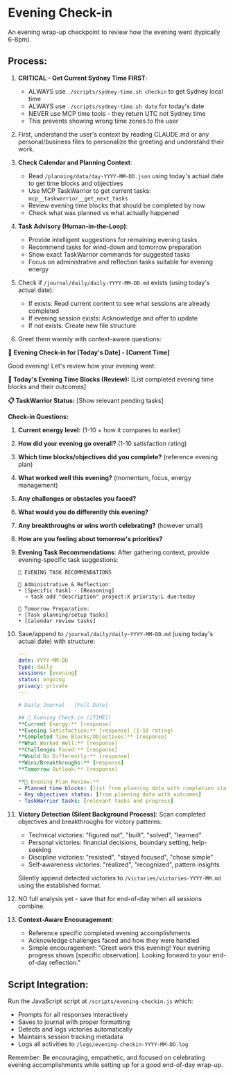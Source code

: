 # Evening Check-in

An evening wrap-up checkpoint to review how the evening went (typically 6-8pm).

## Process:

1. **CRITICAL - Get Current Sydney Time FIRST**: 
   - ALWAYS use `./scripts/sydney-time.sh checkin` to get Sydney local time
   - ALWAYS use `./scripts/sydney-time.sh date` for today's date 
   - NEVER use MCP time tools - they return UTC not Sydney time
   - This prevents showing wrong time zones to the user

2. First, understand the user's context by reading CLAUDE.md or any personal/business files to personalize the greeting and understand their work.

3. **Check Calendar and Planning Context**:
   - Read `/planning/data/day-YYYY-MM-DD.json` using today's actual date to get time blocks and objectives
   - Use MCP TaskWarrior to get current tasks: `mcp__taskwarrior__get_next_tasks`
   - Review evening time blocks that should be completed by now
   - Check what was planned vs what actually happened

4. **Task Advisory (Human-in-the-Loop)**:
   - Provide intelligent suggestions for remaining evening tasks
   - Recommend tasks for wind-down and tomorrow preparation
   - Show exact TaskWarrior commands for suggested tasks
   - Focus on administrative and reflection tasks suitable for evening energy

5. Check if `/journal/daily/daily-YYYY-MM-DD.md` exists (using today's actual date):
   - If exists: Read current content to see what sessions are already completed
   - If evening session exists: Acknowledge and offer to update
   - If not exists: Create new file structure

6. Greet them warmly with context-aware questions:

🌆 **Evening Check-in for [Today's Date] - [Current Time]**

Good evening! Let's review how your evening went:

**📅 Today's Evening Time Blocks (Review):**
[List completed evening time blocks and their outcomes]

**📋 TaskWarrior Status:**
[Show relevant pending tasks]

**Check-in Questions:**
1. **Current energy level:** (1-10 + how it compares to earlier)
2. **How did your evening go overall?** (1-10 satisfaction rating)
3. **Which time blocks/objectives did you complete?** (reference evening plan)
4. **What worked well this evening?** (momentum, focus, energy management)
5. **Any challenges or obstacles you faced?**
6. **What would you do differently this evening?**
7. **Any breakthroughs or wins worth celebrating?** (however small)
8. **How are you feeling about tomorrow's priorities?**

7. **Evening Task Recommendations**: After gathering context, provide evening-specific task suggestions:
   ```
   🌆 EVENING TASK RECOMMENDATIONS
   
   📝 Administrative & Reflection:
   • [Specific task] - [Reasoning]
     → task add "description" project:X priority:L due:today
   
   📅 Tomorrow Preparation:
   • [Task planning/setup tasks]
   • [Calendar review tasks]
   ```

8. Save/append to `/journal/daily/daily-YYYY-MM-DD.md` (using today's actual date) with structure:
   ```yaml
   ---
   date: YYYY-MM-DD
   type: daily
   sessions: [evening]
   status: ongoing
   privacy: private
   ---

   # Daily Journal - [Full Date]

   ## 🌆 Evening Check-in ([TIME])
   **Current Energy:** [response]
   **Evening Satisfaction:** [response] (1-10 rating)
   **Completed Time Blocks/Objectives:** [response]
   **What Worked Well:** [response]
   **Challenges Faced:** [response]
   **Would Do Differently:** [response]
   **Wins/Breakthroughs:** [response]
   **Tomorrow Outlook:** [response]
   
   **📅 Evening Plan Review:**
   - Planned time blocks: [list from planning data with completion status]
   - Key objectives status: [from planning data with outcomes]
   - TaskWarrior tasks: [relevant tasks and progress]
   ```

9. **Victory Detection (Silent Background Process)**:
   Scan completed objectives and breakthroughs for victory patterns:
   - Technical victories: "figured out", "built", "solved", "learned"
   - Personal victories: financial decisions, boundary setting, help-seeking
   - Discipline victories: "resisted", "stayed focused", "chose simple"
   - Self-awareness victories: "realized", "recognized", pattern insights
   
   Silently append detected victories to `/victories/victories-YYYY-MM.md` using the established format.

8. NO full analysis yet - save that for end-of-day when all sessions combine.

9. **Context-Aware Encouragement**: 
   - Reference specific completed evening accomplishments
   - Acknowledge challenges faced and how they were handled
   - Simple encouragement: "Great work this evening! Your evening progress shows [specific observation]. Looking forward to your end-of-day reflection."

## Script Integration:
Run the JavaScript script at `/scripts/evening-checkin.js` which:
- Prompts for all responses interactively
- Saves to journal with proper formatting
- Detects and logs victories automatically
- Maintains session tracking metadata
- Logs all activities to `/logs/evening-checkin-YYYY-MM-DD.log`

Remember: Be encouraging, empathetic, and focused on celebrating evening accomplishments while setting up for a good end-of-day wrap-up.